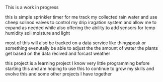 This is a work in progress



this is simple sprinkler timer for me track my collected rain water
and use cheep solinod valves to control my drip iragation system
and allow me to expand as needed while also offering the ability to add sensors
for temp humidity soil moisture and light

most of this will also be tracked on a data service like thingspeak or something
evenutally be able to adjust the the amount of water the plants get based on the
data recived and forcast weather

this project is a learning project I know very little programming before starting this and am hoping to use this to continue to grow my skills and evolve this and some other projects I have together 
